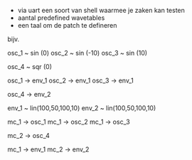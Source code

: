 - via uart een soort van shell waarmee je zaken kan testen
- aantal predefined wavetables 
- een taal om de patch te defineren

bijv.


osc_1 ~ sin (0)
osc_2 ~ sin (-10)
osc_3 ~ sin (10)

osc_4 ~ sqr (0)
 
osc_1 -> env_1
osc_2 -> env_1
osc_3 -> env_1

osc_4 -> env_2

env_1 ~ lin(100,50,100,10)
env_2 ~ lin(100,50,100,10)


mc_1 -> osc_1 
mc_1 -> osc_2 
mc_1 -> osc_3 

mc_2 -> osc_4

mc_1 -> env_1
mc_2 -> env_2